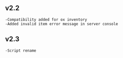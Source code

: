 ## v2.2
    -Compatibility added for ox inventory
    -Added invalid item error message in server console
## v2.3
    -Script rename